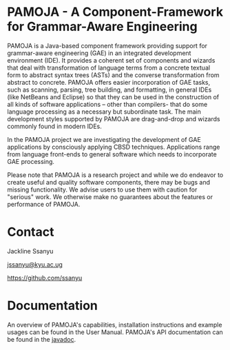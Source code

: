 # PAMOJA - A Component-Framework for Grammar-Aware Engineering
PAMOJA is a Java-based component framework providing support for grammar-aware engineering (GAE) in an integrated development environment (IDE). It provides a coherent set of components and wizards that deal with transformation of language terms from a concrete textual form to abstract syntax trees (ASTs) and the converse transformation from abstract to concrete. PAMOJA offers easier incorporation of GAE tasks, such as scanning, parsing, tree building, and formatting, in general IDEs (like NetBeans and Eclipse) so that they can be used in the construction of all kinds of software applications – other than compilers- that do some language processing as a necessary but subordinate task. The main development styles supported by PAMOJA are drag-and-drop and wizards commonly found in modern IDEs.

In the PAMOJA project we are investigating the development of GAE applications by consciously applying CBSD techniques. Applications range from language front-ends to general software which needs to incorporate GAE processing.

Please note that PAMOJA is a research project and while we do endeavor to create useful and quality software components, there may be bugs and missing functionality. We advise users to use them with caution for "serious" work. We otherwise make no guarantees about the features or performance of PAMOJA.

# Contact
Jackline Ssanyu

jssanyu@kyu.ac.ug 

https://github.com/ssanyu

# Documentation
An overview of PAMOJA's capabilities, installation instructions and example usages can be found in the User Manual. PAMOJA's API documentation can be found in the [javadoc](https://ssanyu.github.io/PAMOJA.github.io/).

